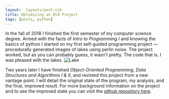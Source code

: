 ```yaml
---
layout: _layouts/post.njk
title: Optimizing an Old Project
tags: [posts, python]
---
```


In the fall of 2018 I finished the first semester of my computer science degree. Armed with the facts of *Intro to Programming I* and knowing the basics of python I started on my first self-guided programming project — procedurally generated images of lakes using perlin noise. The project worked, but as you can probably guess, it wasn't pretty. <!-- excerpt --> The code that is. I was pleased with the lakes. 
![Lake](/img/posts/post1-lake1.jpg)

Two years later I have finished *Object-Oriented Programming*, *Data Structures and Algorithms I & II*, and revisted this project from a new vantage point. I will detail the original state of the program, my analysis, and the final, improved result. For more background information on the project and to see the improved state you can visit the [github repository here](https://github.com/BlairCurrey/lake-generator).